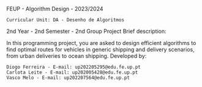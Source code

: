 FEUP - Algorithm Design - 2023/2024

    Curricular Unit: DA - Desenho de Algoritmos

2nd Year - 2nd Semester - 2nd Group Project
Brief description:

In this programming project, you are asked to design efficient algorithms to find optimal routes for vehicles in generic shipping and delivery scenarios, from urban deliveries to ocean shipping.
Developed by:

    Diogo Ferreira - E-mail: up202205295@edu.fe.up.pt
    Carlota Leite - E-mail: up202005428@edu.fe.up.pt
    Vasco Melo - E-mail: up202207564@edu.fe.up.pt
